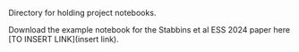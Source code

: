 Directory for holding project notebooks.

Download the example notebook for the Stabbins et al ESS 2024 paper here [TO INSERT LINK](insert link).